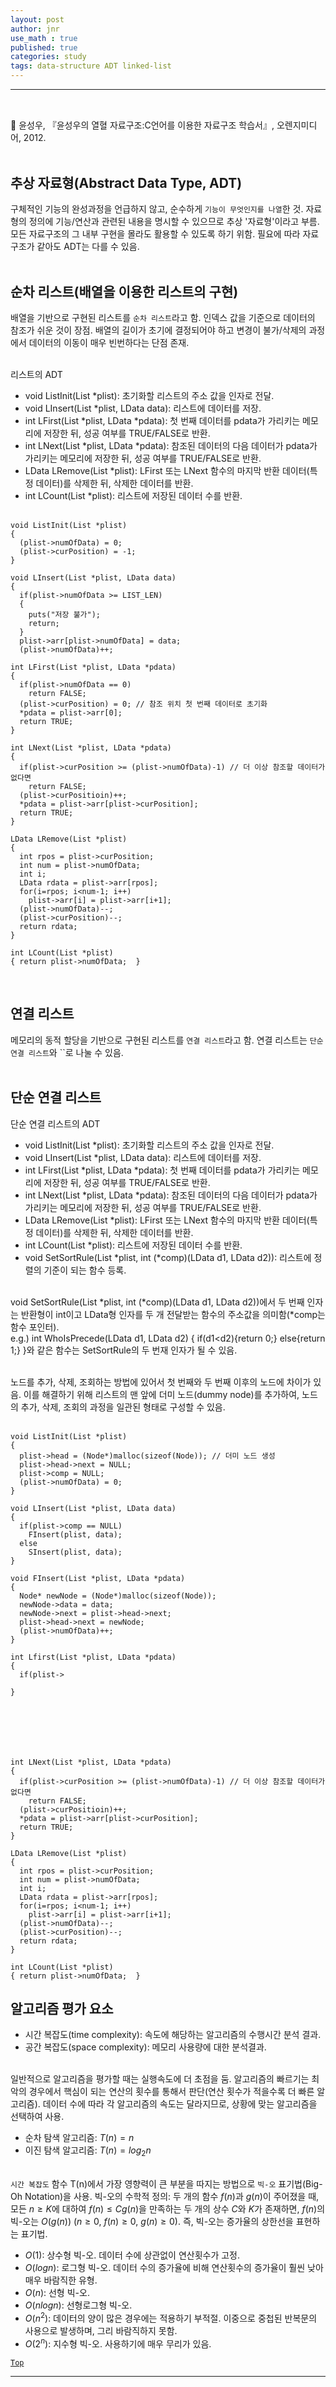 ```yaml
---
layout: post
author: jnr
use_math : true
published: true
categories: study
tags: data-structure ADT linked-list
---
```


---
<h2 id="top"></h2><br>
📝 윤성우, 『윤성우의 열혈 자료구조:C언어를 이용한 자료구조 학습서』, 오렌지미디어, 2012. <br><br>

## 추상 자료형(Abstract Data Type, ADT)
구체적인 기능의 완성과정을 언급하지 않고, 순수하게 `기능이 무엇인지를 나열`한 것. 자료형의 정의에 기능/연산과 관련된 내용을 명시할 수 있으므로 추상 '자료형'이라고 부름. 
모든 자료구조의 그 내부 구현을 몰라도 활용할 수 있도록 하기 위함. 필요에 따라 자료 구조가 같아도 ADT는 다를 수 있음. <br><br>

## 순차 리스트(배열을 이용한 리스트의 구현)
배열을 기반으로 구현된 리스트를 `순차 리스트`라고 함. 인덱스 값을 기준으로 데이터의 참조가 쉬운 것이 장점. 
배열의 길이가 초기에 결정되어야 하고 변경이 불가/삭제의 과정에서 데이터의 이동이 매우 빈번하다는 단점 존재. <br><br>

리스트의 ADT <br>
- void ListInit(List *plist): 초기화할 리스트의 주소 값을 인자로 전달.
- void LInsert(List *plist, LData data): 리스트에 데이터를 저장.
- int LFirst(List *plist, LData *pdata): 첫 번째 데이터를 pdata가 가리키는 메모리에 저장한 뒤, 성공 여부를 TRUE/FALSE로 반환.
- int LNext(List *plist, LData *pdata): 참조된 데이터의 다음 데이터가 pdata가 가리키는 메모리에 저장한 뒤, 성공 여부를 TRUE/FALSE로 반환.
- LData LRemove(List *plist): LFirst 또는 LNext 함수의 마지막 반환 데이터(특정 데이터)를 삭제한 뒤, 삭제한 데이터를 반환.
- int LCount(List *plist): 리스트에 저장된 데이터 수를 반환. <br><br>

```
void ListInit(List *plist)
{
  (plist->numOfData) = 0;
  (plist->curPosition) = -1;
}

void LInsert(List *plist, LData data)
{
  if(plist->numOfData >= LIST_LEN)
  {
    puts("저장 불가");
    return;
  }  
  plist->arr[plist->numOfData] = data;
  (plist->numOfData)++;

int LFirst(List *plist, LData *pdata)
{
  if(plist->numOfData == 0)
    return FALSE;
  (plist->curPosition) = 0; // 참조 위치 첫 번째 데이터로 초기화
  *pdata = plist->arr[0];
  return TRUE;
}

int LNext(List *plist, LData *pdata)
{
  if(plist->curPosition >= (plist->numOfData)-1) // 더 이상 참조할 데이터가 없다면
    return FALSE;
  (plist->curPositioin)++;
  *pdata = plist->arr[plist->curPosition];
  return TRUE;
}

LData LRemove(List *plist)
{
  int rpos = plist->curPosition;
  int num = plist->numOfData;
  int i;
  LData rdata = plist->arr[rpos];
  for(i=rpos; i<num-1; i++)
    plist->arr[i] = plist->arr[i+1];
  (plist->numOfData)--;
  (plist->curPosition)--;
  return rdata;
}

int LCount(List *plist)
{ return plist->numOfData;  }
```
<br>

## 연결 리스트
메모리의 동적 할당을 기반으로 구현된 리스트를 `연결 리스트`라고 함. 연결 리스트는 `단순 연결 리스트`와 ``로 나눌 수 있음. <br><br>

## 단순 연결 리스트
단순 연결 리스트의 ADT <br>
- void ListInit(List *plist): 초기화할 리스트의 주소 값을 인자로 전달.
- void LInsert(List *plist, LData data): 리스트에 데이터를 저장.
- int LFirst(List *plist, LData *pdata): 첫 번째 데이터를 pdata가 가리키는 메모리에 저장한 뒤, 성공 여부를 TRUE/FALSE로 반환.
- int LNext(List *plist, LData *pdata): 참조된 데이터의 다음 데이터가 pdata가 가리키는 메모리에 저장한 뒤, 성공 여부를 TRUE/FALSE로 반환.
- LData LRemove(List *plist): LFirst 또는 LNext 함수의 마지막 반환 데이터(특정 데이터)를 삭제한 뒤, 삭제한 데이터를 반환.
- int LCount(List *plist): 리스트에 저장된 데이터 수를 반환.
- void SetSortRule(List *plist, int (*comp)(LData d1, LData d2)): 리스트에 정렬의 기준이 되는 함수 등록. <br><br>

void SetSortRule(List *plist, int (*comp)(LData d1, LData d2))에서 두 번째 인자는 반환형이  int이고 LData형 인자를 두 개 전달받는 함수의 주소값을 의미함(*comp는 함수 포인터). <br> 
e.g.) int WhoIsPrecede(LData d1, LData d2) { if(d1<d2){return 0;} else{return 1;} }와 같은 함수는 SetSortRule의 두 번재 인자가 될 수 있음. <br><br>

노드를 추가, 삭제, 조회하는 방법에 있어서 첫 번째와 두 번째 이후의 노드에 차이가 있음. 이를 해결하기 위해 리스트의 맨 앞에 더미 노드(dummy node)를 추가하여, 노드의 추가, 삭제, 조회의 과정을 일관된 형태로 구성할 수 있음. <br><br>

```
void ListInit(List *plist)
{
  plist->head = (Node*)malloc(sizeof(Node)); // 더미 노드 생성
  plist->head->next = NULL;
  plist->comp = NULL;
  (plist->numOfData) = 0;
}

void LInsert(List *plist, LData data)
{
  if(plist->comp == NULL)
    FInsert(plist, data);
  else
    SInsert(plist, data);
}

void FInsert(List *plist, LData *pdata)
{
  Node* newNode = (Node*)malloc(sizeof(Node));
  newNode->data = data;
  newNode->next = plist->head->next;
  plist->head->next = newNode;
  (plist->numOfData)++;
}

int Lfirst(List *plist, LData *pdata)
{
  if(plist->

}







int LNext(List *plist, LData *pdata)
{
  if(plist->curPosition >= (plist->numOfData)-1) // 더 이상 참조할 데이터가 없다면
    return FALSE;
  (plist->curPositioin)++;
  *pdata = plist->arr[plist->curPosition];
  return TRUE;
}

LData LRemove(List *plist)
{
  int rpos = plist->curPosition;
  int num = plist->numOfData;
  int i;
  LData rdata = plist->arr[rpos];
  for(i=rpos; i<num-1; i++)
    plist->arr[i] = plist->arr[i+1];
  (plist->numOfData)--;
  (plist->curPosition)--;
  return rdata;
}

int LCount(List *plist)
{ return plist->numOfData;  }
```









## 알고리즘 평가 요소
- 시간 복잡도(time complexity): 속도에 해당하는 알고리즘의 수행시간 분석 결과.
- 공간 복잡도(space complexity): 메모리 사용량에 대한 분석결과. <br><br>

일반적으로 알고리즘을 평가할 때는 실행속도에 더 초점을 둠. 알고리즘의 빠르기는 최악의 경우에서 핵심이 되는 연산의 횟수를 통해서 판단(연산 횟수가 적을수록 더 빠른 알고리즘). 데이터 수에 따라 각 알고리즘의 속도는 달라지므로, 상황에 맞는 알고리즘을 선택하여 사용. <br>
- 순차 탐색 알고리즘: $T(n)=n$
- 이진 탐색 알고리즘: $T(n)=log_{2}n$ <br><br>

`시간 복잡도` 함수 T(n)에서 가장 영향력이 큰 부분을 따지는 방법으로 `빅-오` 표기법(Big-Oh Notation)을 사용. 빅-오의 수학적 정의: 두 개의 함수 $f(n)$과 $g(n)$이 주어졌을 때, 모든 $n\geq K$에 대하여 $f(n)\leq Cg(n)$을 만족하는 두 개의 상수 $C$와 $K$가 존재하면, $f(n)$의 빅-오는 $O(g(n))$ ($n\geq 0$, $f(n)\geq 0$, $g(n)\geq 0$). 즉, 빅-오는 증가율의 상한선을 표현하는 표기법. <br>
- $O(1)$: 상수형 빅-오. 데이터 수에 상관없이 연산횟수가 고정.
- $O(log n)$: 로그형 빅-오. 데이터 수의 증가율에 비해 연산횟수의 증가율이 훨씬 낮아 매우 바람직한 유형.
- $O(n)$: 선형 빅-오.
- $O(nlog n)$: 선형로그형 빅-오.
- $O(n^{2})$: 데이터의 양이 많은 경우에는 적용하기 부적절. 이중으로 중첩된 반복문의 사용으로 발생하며, 그리 바람직하지 못함.
- $O(2^{n})$: 지수형 빅-오. 사용하기에 매우 무리가 있음. <br>

[`Top`](#top)

---
[^1]: reference [14]를 발전시킨 형태.
[^2]: collision avoidance with deep reinforcement learning framework. reference [14].
[^3]: 설명하다.
[^4]: 동화되다.
[^5]: specifies a reactive, geometric rule for computing a collision-free velocity vector. does not anticipate the evolution of an agent's state with respect to other agents nearby. can generate shortsighted actions and oscillatory paths. reference [14].
[^6]:  graph-based nonlinear dimensionality reduction technique that has many applications in data processing. reference [29]. 
